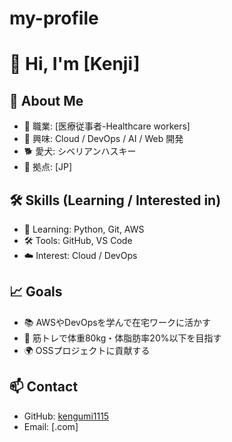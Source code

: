 # my-profile


# 👋 Hi, I'm [Kenji]

## 🌟 About Me
- 💼 職業: [医療従事者-Healthcare workers]
- 🎯 興味: Cloud / DevOps / AI / Web 開発
- 🐕 愛犬: シベリアンハスキー
- 📍 拠点: [JP]

## 🛠 Skills (Learning / Interested in)
- 🌱 Learning: Python, Git, AWS
- 🛠 Tools: GitHub, VS Code
- ☁️ Interest: Cloud / DevOps

## 📈 Goals
- 📚 AWSやDevOpsを学んで在宅ワークに活かす
- 💪 筋トレで体重80kg・体脂肪率20%以下を目指す
- 🌍 OSSプロジェクトに貢献する

## 📫 Contact
- GitHub: [kengumi1115](https://github.com/kengumi1115)
- Email: [.com]